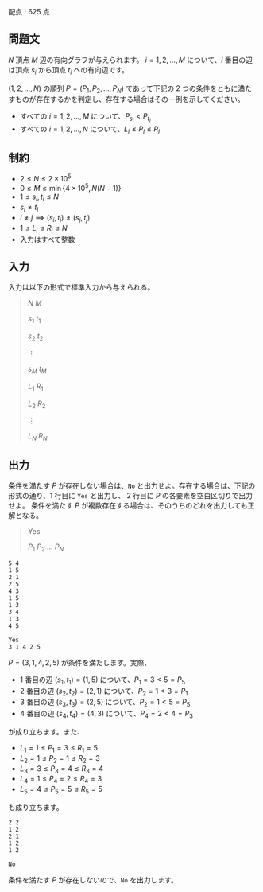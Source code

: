 配点 : $625$ 点

## 問題文

$N$ 頂点 $M$ 辺の有向グラフが与えられます。
$i = 1, 2, \ldots, M$ について、$i$ 番目の辺は頂点 $s_i$ から頂点 $t_i$ への有向辺です。

$(1, 2, \ldots, N)$ の順列 $P = (P_1, P_2, \ldots, P_N)$ であって下記の $2$ つの条件をともに満たすものが存在するかを判定し、存在する場合はその一例を示してください。

- すべての $i = 1, 2, \ldots, M$ について、$P_{s_i} \lt P_{t_i}$
- すべての $i = 1, 2, \ldots, N$ について、$L_i \leq P_i \leq R_i$

## 制約

- $2 \leq N \leq 2 \times 10^5$
- $0 \leq M \leq \min\lbrace 4 \times 10^5, N(N-1) \rbrace$
- $1 \leq s_i, t_i \leq N$
- $s_i \neq t_i$
- $i \neq j \implies (s_i, t_i) \neq (s_j, t_j)$
- $1 \leq L_i \leq R_i \leq N$
- 入力はすべて整数

## 入力

入力は以下の形式で標準入力から与えられる。

> $N$ $M$
> 
> $s_1$ $t_1$
> 
> $s_2$ $t_2$
> 
> $\vdots$
> 
> $s_M$ $t_M$
> 
> $L_1$ $R_1$
> 
> $L_2$ $R_2$
> 
> $\vdots$
> 
> $L_N$ $R_N$

## 出力

条件を満たす $P$ が存在しない場合は、`No` と出力せよ。存在する場合は、下記の形式の通り、$1$ 行目に `Yes` と出力し、
$2$ 行目に $P$ の各要素を空白区切りで出力せよ。
条件を満たす $P$ が複数存在する場合は、そのうちのどれを出力しても正解となる。

> Yes
> 
> $P_1$ $P_2$ $\ldots$ $P_N$

```input1
5 4
1 5
2 1
2 5
4 3
1 5
1 3
3 4
1 3
4 5
```

```output1
Yes
3 1 4 2 5
```

$P = (3, 1, 4, 2, 5)$ が条件を満たします。実際、

- $1$ 番目の辺 $(s_1, t_1) = (1, 5)$ について、$P_1 = 3 \lt 5 = P_5$
- $2$ 番目の辺 $(s_2, t_2) = (2, 1)$ について、$P_2 = 1 \lt 3 = P_1$
- $3$ 番目の辺 $(s_3, t_3) = (2, 5)$ について、$P_2 = 1 \lt 5 = P_5$
- $4$ 番目の辺 $(s_4, t_4) = (4, 3)$ について、$P_4 = 2 \lt 4 = P_3$

が成り立ちます。また、

- $L_1 = 1 \leq P_1 = 3 \leq R_1 = 5$
- $L_2 = 1 \leq P_2 = 1 \leq R_2 = 3$
- $L_3 = 3 \leq P_3 = 4 \leq R_3 = 4$
- $L_4 = 1 \leq P_4 = 2 \leq R_4 = 3$
- $L_5 = 4 \leq P_5 = 5 \leq R_5 = 5$

も成り立ちます。

```input2
2 2
1 2
2 1
1 2
1 2
```

```output2
No
```

条件を満たす $P$ が存在しないので、`No` を出力します。